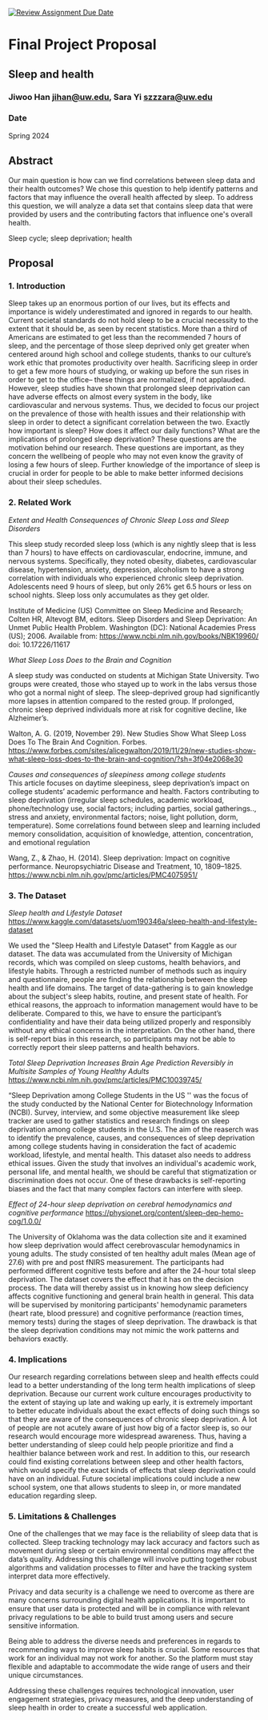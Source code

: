 [![Review Assignment Due Date](https://classroom.github.com/assets/deadline-readme-button-24ddc0f5d75046c5622901739e7c5dd533143b0c8e959d652212380cedb1ea36.svg)](https://classroom.github.com/a/9bMXU1P_)
# Final Project Proposal

## Sleep and health

### Jiwoo Han jihan@uw.edu, Sara Yi szzzara@uw.edu

### Date

Spring 2024

## Abstract

Our main question is how can we find correlations between sleep data and their health outcomes? We chose this question to help identify patterns and factors that may influence the overall health affected by sleep. To address this question, we will analyze a data set that contains sleep data that were provided by users and the contributing factors that influence one's overall health. 

Sleep cycle; sleep deprivation; health

## Proposal

### 1. Introduction  

Sleep takes up an enormous portion of our lives, but its effects and importance is widely underestimated and ignored in regards to our health. Current societal standards do not hold sleep to be a crucial necessity to the extent that it should be, as seen by recent statistics. More than a third of Americans are estimated to get less than the recommended 7 hours of sleep, and the percentage of those sleep deprived only get greater when centered around high school and college students, thanks to our culture’s work ethic that promotes productivity over health. Sacrificing sleep in order to get a few more hours of studying, or waking up before the sun rises in order to get to the office– these things are normalized, if not applauded. However, sleep studies have shown that prolonged sleep deprivation can have adverse effects on almost every system in the body, like cardiovascular and nervous systems. Thus, we decided to focus our project on the prevalence of those with health issues and their relationship with sleep in order to detect a significant correlation between the two. Exactly how important is sleep? How does it affect our daily functions? What are the implications of prolonged sleep deprivation? These questions are the motivation behind our research. These questions are important, as they concern the wellbeing of people who may not even know the gravity of losing a few hours of sleep. Further knowledge of the importance of sleep is crucial in order for people to be able to make better informed decisions about their sleep schedules. 

### 2. Related Work 

*Extent and Health Consequences of Chronic Sleep Loss and Sleep Disorders* 

This sleep study recorded sleep loss (which is any nightly sleep that is less than 7 hours) to have effects on cardiovascular, endocrine, immune, and nervous systems. Specifically, they noted obesity, diabetes, cardiovascular disease, hypertension, anxiety, depression, alcoholism to have a strong correlation with individuals who experienced chronic sleep deprivation. Adolescents need 9 hours of sleep, but only 26% get 6.5 hours or less on school nights. Sleep loss only accumulates as they get older.

Institute of Medicine (US) Committee on Sleep Medicine and Research; Colten HR, Altevogt BM, editors. Sleep Disorders and Sleep Deprivation: An Unmet Public Health Problem. Washington (DC): National Academies Press (US); 2006. Available from: https://www.ncbi.nlm.nih.gov/books/NBK19960/ doi: 10.17226/11617

*What Sleep Loss Does to the Brain and Cognition*

A sleep study was conducted on students at Michigan State University. Two groups were created, those who stayed up to work in the labs versus those who got a normal night of sleep. The sleep-deprived group had significantly more lapses in attention compared to the rested group. If prolonged, chronic sleep deprived individuals more at risk for cognitive decline, like Alzheimer’s.

Walton, A. G. (2019, November 29). New Studies Show What Sleep Loss Does To The Brain And Cognition. Forbes. https://www.forbes.com/sites/alicegwalton/2019/11/29/new-studies-show-what-sleep-loss-does-to-the-brain-and-cognition/?sh=3f04e2068e30

*Causes and consequences of sleepiness among college students*  
This article focuses on daytime sleepiness, sleep deprivation’s impact on college students’ academic performance and health. Factors contributing to sleep deprivation (irregular sleep schedules, academic workload, phone/technology use, social factors; including parties, social gatherings.., stress and anxiety, environmental factors; noise, light pollution, dorm, temperature). Some correlations found between sleep and learning included memory consolidation, acquisition of knowledge, attention, concentration, and emotional regulation 

Wang, Z., & Zhao, H. (2014). Sleep deprivation: Impact on cognitive performance. Neuropsychiatric Disease and Treatment, 10, 1809–1825. https://www.ncbi.nlm.nih.gov/pmc/articles/PMC4075951/

### 3. The Dataset

*Sleep health and Lifestyle Dataset* 
https://www.kaggle.com/datasets/uom190346a/sleep-health-and-lifestyle-dataset

We used the "Sleep Health and Lifestyle Dataset" from Kaggle as our dataset. The data was accumulated from the University of Michigan records, which was compiled on sleep customs, health behaviors, and lifestyle habits. Through a restricted number of methods such as inquiry and questionnaire, people are finding the relationship between the sleep health and life domains. The target of data-gathering is to gain knowledge about the subject's sleep habits, routine, and present state of health. For ethical reasons, the approach to information management would have to be deliberate. Compared to this, we have to ensure the participant’s confidentiality and have their data being utilized properly and responsibly without any ethical concerns in the interpretation. On the other hand, there is self-report bias in this research, so participants may not be able to correctly report their sleep patterns and health behaviors.

*Total Sleep Deprivation Increases Brain Age Prediction Reversibly in Multisite Samples of Young Healthy Adults*
https://www.ncbi.nlm.nih.gov/pmc/articles/PMC10039745/

“Sleep Deprivation among College Students in the US '' was the focus of the study conducted by the National Center for Biotechnology Information (NCBI). Survey, interview, and some objective measurement like sleep tracker are used to gather statistics and research findings on sleep deprivation among college students in the U.S. The aim of the reaserch was to identify the prevalence, causes, and consequences of sleep deprivation among college students having in consideration the fact of academic workload, lifestyle, and mental health. This dataset also needs to address ethical issues. Given the study that involves an individual's academic work, personal life, and mental health, we should be careful that stigmatization or discrimination does not occur. One of these drawbacks is self-reporting biases and the fact that many complex factors can interfere with sleep.

*Effect of 24-hour sleep deprivation on cerebral hemodynamics and cognitive performance* 
https://physionet.org/content/sleep-dep-hemo-cog/1.0.0/

The University of Oklahoma was the data collection site and it examined how sleep deprivation would affect cerebrovascular hemodynamics in young adults. The study consisted of ten healthy adult males (Mean age of 27.6) with pre and post fNIRS measurement. The participants had performed different cognitive tests before and after the 24-hour total sleep deprivation. The dataset covers the effect that it has on the decision process. The data will thereby assist us in knowing how sleep deficiency affects cognitive functioning and general brain health in general. This data will be supervised by monitoring participants' hemodynamic parameters (heart rate, blood pressure) and cognitive performance (reaction times, memory tests) during the stages of sleep deprivation. The drawback is that the sleep deprivation conditions may not mimic the work patterns and behaviors exactly.


### 4. Implications

Our research regarding correlations between sleep and health effects could lead to a better understanding of the long term health implications of sleep deprivation. Because our current work culture encourages productivity to the extent of staying up late and waking up early, it is extremely important to better educate individuals about the exact effects of doing such things so that they are aware of the consequences of chronic sleep deprivation. A lot of people are not acutely aware of just how big of a factor sleep is, so our research would encourage more widespread awareness. Thus, having a better understanding of sleep could help people prioritize and find a healthier balance between work and rest. In addition to this, our research could find existing correlations between sleep and other health factors, which would specify the exact kinds of effects that sleep deprivation could have on an individual. Future societal implications could include a new school system, one that allows students to sleep in, or more mandated education regarding sleep.

### 5. Limitations & Challenges

One of the challenges that we may face is the reliability of sleep data that is collected. Sleep tracking technology may lack accuracy and factors such as movement during sleep or certain environmental conditions may affect the data’s quality. Addressing this challenge will involve putting together robust algorithms and validation processes to filter and have the tracking system interpret data more effectively. 

Privacy and data security is a challenge we need to overcome as there are many concerns surrounding digital health applications. It is important to ensure that user data is protected and will be in compliance with relevant privacy regulations to be able to build trust among users and secure sensitive information. 

Being able to address the diverse needs and preferences in regards to recommending ways to improve sleep habits is crucial. Some resources that work for an individual may not work for another. So the platform must stay flexible and adaptable to accommodate the wide range of users and their unique circumstances. 

Addressing these challenges requires technological innovation, user engagement strategies, privacy measures, and the deep understanding of sleep health in order to create a successful web application. 
